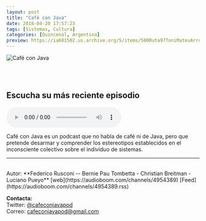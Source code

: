 ```yaml
---
layout: post
title: "Café con Java"
date: 2018-04-20 17:57:23
tags: [Sistemas, Cultura]
categories: [Quincenal, Argentina]
preview: https://ia601502.us.archive.org/5/items/500Ruta97ToniMateuArrom/300cafeConJavaPodcast.png
---
```


![Café con Java](https://ia601502.us.archive.org/5/items/500Ruta97ToniMateuArrom/500cafeConJavaPodcast.png)

<br/>
<br/>

## Escucha su más reciente episodio

<!--reproductor-feed=https://audioboom.com/channels/4954389.rss-->
<!--reproductor-start-->
<audio id="audio" preload="auto" controls="" src="https://audioboom.com/posts/7058328.mp3?modified=1540360324&source=rss&stitched=1"></audio>
<!--reproductor-end-->

Café con Java es un podcast que no habla de café ni de Java, pero que pretende desarmar y comprender los estereotipos establecidos en el inconsciente colectivo sobre el individuo de sistemas.  

_ _ _
<br>
Autor: **Federico Rusconi -- Bernie Pau Tombetta - Christian Breitman - Luciano Pueyo**  
[web](https://audioboom.com/channels/4954389)  
[Feed](https://audioboom.com/channels/4954389.rss)  



**Contacta:**  
Twitter: [@cafeconjavapod](https://twitter.com/cafeconjavapod)  
Correo: [cafeconjavapod@gmail.com](mailto:cafeconjavapod@gmail.com)  
